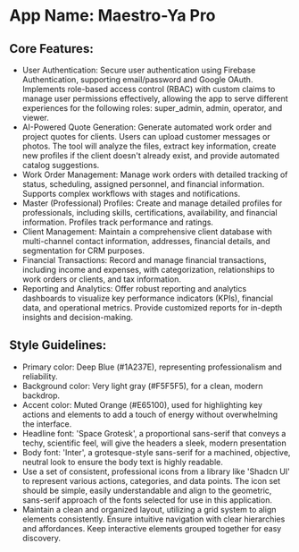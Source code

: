 # **App Name**: Maestro-Ya Pro

## Core Features:

- User Authentication: Secure user authentication using Firebase Authentication, supporting email/password and Google OAuth. Implements role-based access control (RBAC) with custom claims to manage user permissions effectively, allowing the app to serve different experiences for the following roles: super_admin, admin, operator, and viewer.
- AI-Powered Quote Generation: Generate automated work order and project quotes for clients. Users can upload customer messages or photos. The tool will analyze the files, extract key information, create new profiles if the client doesn't already exist, and provide automated catalog suggestions. 
- Work Order Management: Manage work orders with detailed tracking of status, scheduling, assigned personnel, and financial information. Supports complex workflows with stages and notifications.
- Master (Professional) Profiles: Create and manage detailed profiles for professionals, including skills, certifications, availability, and financial information. Profiles track performance and ratings.
- Client Management: Maintain a comprehensive client database with multi-channel contact information, addresses, financial details, and segmentation for CRM purposes.
- Financial Transactions: Record and manage financial transactions, including income and expenses, with categorization, relationships to work orders or clients, and tax information.
- Reporting and Analytics: Offer robust reporting and analytics dashboards to visualize key performance indicators (KPIs), financial data, and operational metrics. Provide customized reports for in-depth insights and decision-making.

## Style Guidelines:

- Primary color: Deep Blue (#1A237E), representing professionalism and reliability.
- Background color: Very light gray (#F5F5F5), for a clean, modern backdrop.
- Accent color: Muted Orange (#E65100), used for highlighting key actions and elements to add a touch of energy without overwhelming the interface.
- Headline font: 'Space Grotesk', a proportional sans-serif that conveys a techy, scientific feel, will give the headers a sleek, modern presentation
- Body font: 'Inter', a grotesque-style sans-serif for a machined, objective, neutral look to ensure the body text is highly readable.
- Use a set of consistent, professional icons from a library like 'Shadcn UI' to represent various actions, categories, and data points. The icon set should be simple, easily understandable and align to the geometric, sans-serif approach of the fonts selected for use in this application.
- Maintain a clean and organized layout, utilizing a grid system to align elements consistently. Ensure intuitive navigation with clear hierarchies and affordances. Keep interactive elements grouped together for easy discovery.